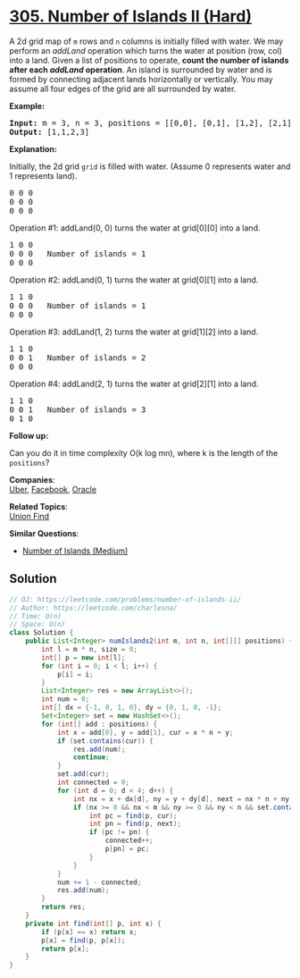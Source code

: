 # [305. Number of Islands II (Hard)](https://leetcode.com/problems/number-of-islands-ii/)

<p>A 2d grid map of <code>m</code> rows and <code>n</code> columns is initially filled with water. We may perform an <i>addLand</i> operation which turns the water at position (row, col) into a land. Given a list of positions to operate, <b>count the number of islands after each <i>addLand</i> operation</b>. An island is surrounded by water and is formed by connecting adjacent lands horizontally or vertically. You may assume all four edges of the grid are all surrounded by water.</p>

<p><b>Example:</b></p>

<pre><b>Input:</b> m = 3, n = 3, positions = [[0,0], [0,1], [1,2], [2,1]]
<b>Output:</b> [1,1,2,3]
</pre>

<p><b>Explanation:</b></p>

<p>Initially, the 2d grid <code>grid</code> is filled with water. (Assume 0 represents water and 1 represents land).</p>

<pre>0 0 0
0 0 0
0 0 0
</pre>

<p>Operation #1: addLand(0, 0) turns the water at grid[0][0] into a land.</p>

<pre>1 0 0
0 0 0   Number of islands = 1
0 0 0
</pre>

<p>Operation #2: addLand(0, 1) turns the water at grid[0][1] into a land.</p>

<pre>1 1 0
0 0 0   Number of islands = 1
0 0 0
</pre>

<p>Operation #3: addLand(1, 2) turns the water at grid[1][2] into a land.</p>

<pre>1 1 0
0 0 1   Number of islands = 2
0 0 0
</pre>

<p>Operation #4: addLand(2, 1) turns the water at grid[2][1] into a land.</p>

<pre>1 1 0
0 0 1   Number of islands = 3
0 1 0
</pre>

<p><b>Follow up:</b></p>

<p>Can you do it in time complexity O(k log mn), where k is the length of the <code>positions</code>?</p>


**Companies**:  
[Uber](https://leetcode.com/company/uber), [Facebook](https://leetcode.com/company/facebook), [Oracle](https://leetcode.com/company/oracle)

**Related Topics**:  
[Union Find](https://leetcode.com/tag/union-find/)

**Similar Questions**:
* [Number of Islands (Medium)](https://leetcode.com/problems/number-of-islands/)

## Solution 

```java
// OJ: https://leetcode.com/problems/number-of-islands-ii/
// Author: https://leetcode.com/charlesna/
// Time: O(n)
// Space: O(n)
class Solution {
    public List<Integer> numIslands2(int m, int n, int[][] positions) {
        int l = m * n, size = 0;
        int[] p = new int[l];
        for (int i = 0; i < l; i++) {
            p[i] = i;
        }
        List<Integer> res = new ArrayList<>();
        int num = 0;
        int[] dx = {-1, 0, 1, 0}, dy = {0, 1, 0, -1};
        Set<Integer> set = new HashSet<>();
        for (int[] add : positions) {
            int x = add[0], y = add[1], cur = x * n + y;
            if (set.contains(cur)) {
                res.add(num);
                continue;
            } 
            set.add(cur);
            int connected = 0;
            for (int d = 0; d < 4; d++) {
                int nx = x + dx[d], ny = y + dy[d], next = nx * n + ny;
                if (nx >= 0 && nx < m && ny >= 0 && ny < n && set.contains(next)) {
                    int pc = find(p, cur);
                    int pn = find(p, next);
                    if (pc != pn) {
                        connected++;
                        p[pn] = pc;
                    }
                }
            }
            num += 1 - connected;
            res.add(num);
        }
        return res;
    }
    private int find(int[] p, int x) {
        if (p[x] == x) return x;
        p[x] = find(p, p[x]);
        return p[x];
    }
}
```